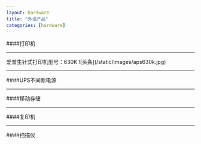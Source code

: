 ```yaml
---
layout: hardware
title: "外设产品"
categories: [hardware]
---
```

####打印机
<hr/>
爱普生针式打印机型号：630K
![头条](/static/images/aps630k.jpg)

<hr/>
####UPS不间断电源
<hr/>
####移动存储
<hr/>
####复印机
<hr/>
####扫描仪
